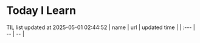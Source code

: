 # Today I Learn 
TIL list updated at 2025-05-01 02:44:52
| name | url | updated time |
| :--- | -- | -- |
